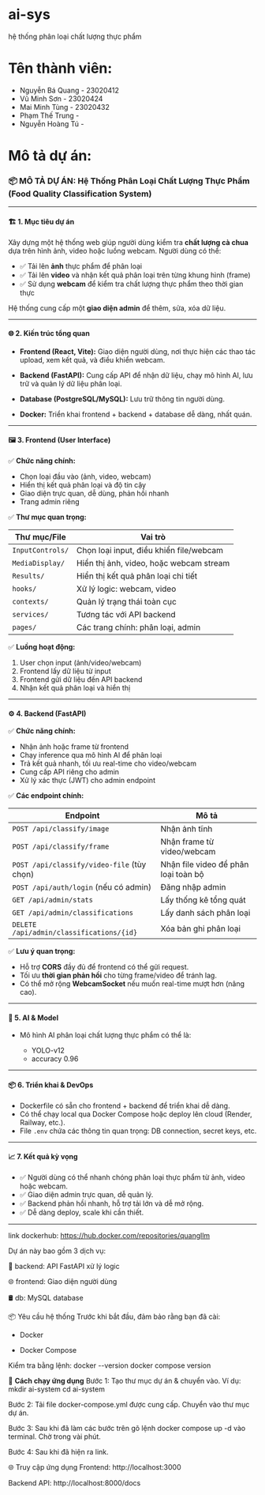 # ai-sys
hệ thống phân loại chất lượng thực phẩm
# Tên thành viên:
* Nguyễn Bá Quang - 23020412
* Vũ Minh Sơn - 23020424
* Mai Minh Tùng - 23020432
* Phạm Thế Trung - 
* Nguyễn Hoàng Tú - 
# Mô tả dự án:
### 📦 **MÔ TẢ DỰ ÁN: Hệ Thống Phân Loại Chất Lượng Thực Phẩm (Food Quality Classification System)**

---

#### 🏗 **1. Mục tiêu dự án**

Xây dựng một hệ thống web giúp người dùng kiểm tra **chất lượng cà chua** dựa trên hình ảnh, video hoặc luồng webcam.
Người dùng có thể:
* ✅ Tải lên **ảnh** thực phẩm để phân loại
* ✅ Tải lên **video** và nhận kết quả phân loại trên từng khung hình (frame)
* ✅ Sử dụng **webcam** để kiểm tra chất lượng thực phẩm theo thời gian thực

Hệ thống cung cấp một **giao diện admin** để thêm, sửa, xóa dữ liệu.

---

#### 🌐 **2. Kiến trúc tổng quan**

* **Frontend (React, Vite):**
  Giao diện người dùng, nơi thực hiện các thao tác upload, xem kết quả, và điều khiển webcam.

* **Backend (FastAPI):**
  Cung cấp API để nhận dữ liệu, chạy mô hình AI, lưu trữ và quản lý dữ liệu phân loại.

* **Database (PostgreSQL/MySQL):**
  Lưu trữ thông tin người dùng.

* **Docker:**
  Triển khai frontend + backend + database dễ dàng, nhất quán.

---

#### 🖼 **3. Frontend (User Interface)**

✅ **Chức năng chính:**

* Chọn loại đầu vào (ảnh, video, webcam)
* Hiển thị kết quả phân loại và độ tin cậy
* Giao diện trực quan, dễ dùng, phản hồi nhanh
* Trang admin riêng

✅ **Thư mục quan trọng:**

| Thư mục/File     | Vai trò                                 |
| ---------------- | --------------------------------------- |
| `InputControls/` | Chọn loại input, điều khiển file/webcam |
| `MediaDisplay/`  | Hiển thị ảnh, video, hoặc webcam stream |
| `Results/`       | Hiển thị kết quả phân loại chi tiết     |
| `hooks/`         | Xử lý logic: webcam, video              |
| `contexts/`      | Quản lý trạng thái toàn cục             |
| `services/`      | Tương tác với API backend               |
| `pages/`         | Các trang chính: phân loại, admin       |

✅ **Luồng hoạt động:**

1. User chọn input (ảnh/video/webcam)
2. Frontend lấy dữ liệu từ input
3. Frontend gửi dữ liệu đến API backend
4. Nhận kết quả phân loại và hiển thị

---

#### ⚙ **4. Backend (FastAPI)**

✅ **Chức năng chính:**

* Nhận ảnh hoặc frame từ frontend
* Chạy inference qua mô hình AI để phân loại
* Trả kết quả nhanh, tối ưu real-time cho video/webcam
* Cung cấp API riêng cho admin
* Xử lý xác thực (JWT) cho admin endpoint

✅ **Các endpoint chính:**

| Endpoint                                   | Mô tả                                |
| ------------------------------------------ | ------------------------------------ |
| `POST /api/classify/image`                 | Nhận ảnh tĩnh                        |
| `POST /api/classify/frame`                 | Nhận frame từ video/webcam           |
| `POST /api/classify/video-file` (tùy chọn) | Nhận file video để phân loại toàn bộ |
| `POST /api/auth/login` (nếu có admin)      | Đăng nhập admin                      |
| `GET /api/admin/stats`                     | Lấy thống kê tổng quát               |
| `GET /api/admin/classifications`           | Lấy danh sách phân loại              |
| `DELETE /api/admin/classifications/{id}`   | Xóa bản ghi phân loại                |

✅ **Lưu ý quan trọng:**

* Hỗ trợ **CORS** đầy đủ để frontend có thể gửi request.
* Tối ưu **thời gian phản hồi** cho từng frame/video để tránh lag.
* Có thể mở rộng **WebcamSocket** nếu muốn real-time mượt hơn (nâng cao).

---

#### 🧠 **5. AI & Model**

* Mô hình AI phân loại chất lượng thực phẩm có thể là:

  * YOLO-v12
  * accuracy 0.96

---


#### 📦 **6. Triển khai & DevOps**

* Dockerfile có sẵn cho frontend + backend để triển khai dễ dàng.
* Có thể chạy local qua Docker Compose hoặc deploy lên cloud (Render, Railway, etc.).
* File `.env` chứa các thông tin quan trọng: DB connection, secret keys, etc.

---

#### 📈 **7. Kết quả kỳ vọng**

* ✅ Người dùng có thể nhanh chóng phân loại thực phẩm từ ảnh, video hoặc webcam.
* ✅ Giao diện admin trực quan, dễ quản lý.
* ✅ Backend phản hồi nhanh, hỗ trợ tải lớn và dễ mở rộng.
* ✅ Dễ dàng deploy, scale khi cần thiết.

---


link dockerhub: https://hub.docker.com/repositories/quangllm

Dự án này bao gồm 3 dịch vụ:

🧠 backend: API FastAPI xử lý logic

🌐 frontend: Giao diện người dùng

🛢️ db: MySQL database

📦 Yêu cầu hệ thống
Trước khi bắt đầu, đảm bảo rằng bạn đã cài:

* Docker

* Docker Compose

Kiểm tra bằng lệnh:
docker --version
docker compose version

🚀 **Cách chạy ứng dụng**
Bước 1: Tạo thư mục dự án & chuyển vào. Ví dụ:
mkdir ai-system
cd ai-system

Bước 2: Tải file docker-compose.yml được cung cấp. Chuyển vào thư mục dự án.

Bước 3: Sau khi đã làm các bước trên gõ lệnh docker compose up -d vào terminal. Chờ trong vài phút.

Bước 4: Sau khi đã hiện ra link.

🌐 Truy cập ứng dụng
Frontend: http://localhost:3000

Backend API: http://localhost:8000/docs
